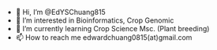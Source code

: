 - 👋 Hi, I’m @EdYSChuang815
- 👀 I’m interested in Bioinformatics, Crop Genomic
- 🌱 I’m currently learning Crop Science Msc. (Plant breeding)
- 📫 How to reach me edwardchuang0815(at)gmail.com

<!---
EdYSChuang815/EdYSChuang815 is a ✨ special ✨ repository because its `README.md` (this file) appears on your GitHub profile.
You can click the Preview link to take a look at your changes.
--->
